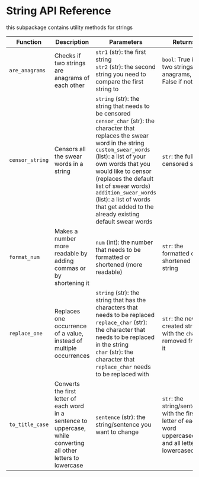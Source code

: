 
# String API Reference

this subpackage contains utility methods for strings

| Function | Description                                                       | Parameters                          | Returns               |
|---------------|-------------------------------------------------------------------|-------------------------------------|-----------------------|
| `are_anagrams` | Checks if two strings are anagrams of each other                 | `str1` (str): the first string<br>`str2` (str): the second string you need to compare the first string to | `bool`: True if the two strings are anagrams, False if not. |
| `censor_string` | Censors all the swear words in a string                           | `string` (str): the string that needs to be censored<br>`censor_char` (str): the character that replaces the swear word in the string<br>`custom_swear_words` (list): a list of your own words that you would like to censor (replaces the default list of swear words)<br>`addition_swear_words` (list): a list of words that get added to the already existing default swear words | `str`: the fully censored string |
| `format_num` | Makes a number more readable by adding commas or by shortening it | `num` (int): the number that needs to be formatted or shortened (more readable) | `str`: the formatted or shortened string |
| `replace_one` | Replaces one occurrence of a value, instead of multiple occurrences | `string` (str): the string that has the characters that needs to be replaced<br>`replace_char` (str): the character that needs to be replaced in the string<br>`char` (str): the character that `replace_char` needs to be replaced with | `str`: the newly created string with the `char` removed from it |
| `to_title_case`  | Converts the first letter of each word in a sentence to uppercase, while converting all other letters to lowercase | `sentence` (str): the string/sentence you want to change | `str`: the string/sentence with the first letter of each word uppercased and all letters lowercased |
